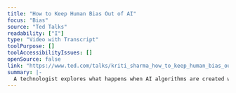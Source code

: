 ```yaml
---
title: "How to Keep Human Bias Out of AI"
focus: "Bias"
source: "Ted Talks"
readability: ["I"]
type: "Video with Transcript"
toolPurpose: []
toolAccessibilityIssues: []
openSource: false
link: "https://www.ted.com/talks/kriti_sharma_how_to_keep_human_bias_out_of_ai/transcript"
summary: |-
  A technologist explores what happens when AI algorithms are created with human bias coded into their systems and how the lack of diversity in tech is creeping into AI.
---
```


